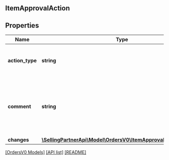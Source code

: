 ## ItemApprovalAction

## Properties

Name | Type | Description | Notes
------------ | ------------- | ------------- | -------------
**action_type** | **string** | Defines the type of action for the approval. |
**comment** | **string** | Comment message to provide optional additional context on the approval action. | [optional]
**changes** | [**\SellingPartnerApi\Model\OrdersV0\ItemApprovalActionChanges**](ItemApprovalActionChanges.md) |  | [optional]

[[OrdersV0 Models]](../) [[API list]](../../Api) [[README]](../../../README.md)
